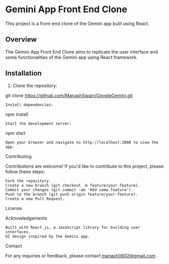 # Gemini App Front End Clone

This project is a front-end clone of the Gemini app built using React.

## Overview

The Gemini App Front End Clone aims to replicate the user interface and some functionalities of the Gemini app using React framework. 


## Installation

1. Clone the repository:


git clone https://github.com/ManashSwain/GoogleGemini.git

   

    Install dependencies:

npm install

    Start the development server:

npm start

    Open your browser and navigate to http://localhost:3000 to view the app.


Contributing

Contributions are welcome! If you'd like to contribute to this project, please follow these steps:

    Fork the repository.
    Create a new branch (git checkout -b feature/your-feature).
    Commit your changes (git commit -am 'Add some feature').
    Push to the branch (git push origin feature/your-feature).
    Create a new Pull Request.

License


Acknowledgements

   
    Built with React.js, a JavaScript library for building user interfaces.
    UI design inspired by the Gemini app.

Contact

For any inquiries or feedback, please contact manash0802@gmail.com .
